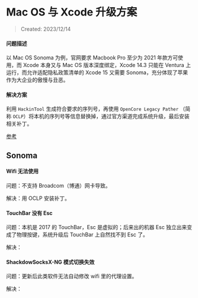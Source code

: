 # Mac OS 与 Xcode 升级方案

> Created: 2023/12/14



#### 问题描述

以 Mac OS Sonoma 为例，官网要求 Macbook Pro 至少为 2021 年款方可使用，而 Xcode 本身又与 Mac OS 版本深度绑定，Xcode 14.3 只能在 Ventura 上运行，而允许适配隐私政策清单的 Xcode 15 又需要 Sonoma，充分体现了苹果作为大企业的傲慢与丑恶。



#### 解决方案

利用 ``HackinTool`` 生成符合要求的序列号，再使用 ``OpenCore Legacy Pather`` （简称 ``OCLP``）将本机的序列号等信息替换掉，通过官方渠道完成系统升级，最后安装相关补丁。

[参考](https://www.joeyne.cool/os/macos/%e8%80%81%e6%ac%be%ef%bc%882017%e4%b9%8b%e5%89%8d%ef%bc%89macbook-pro%e5%a6%82%e4%bd%95%e5%8d%87%e7%ba%a7macos-ventura/)



## Sonoma



#### Wifi 无法使用

问题：不支持 Broadcom（博通）网卡导致。

解决：用 OCLP 安装补丁。



#### TouchBar 没有 Esc

问题：本机是 2017 的 TouchBar，Esc 是虚拟的；后来出的机器 Esc 独立出来变成了物理按键，系统升级后 TouchBar 上自然找不到 Esc 了。

解决：



#### ShackdowSocksX-NG 模式切换失效

问题：更新后此类软件无法自动修改 wifi 里的代理设置。

解决：
